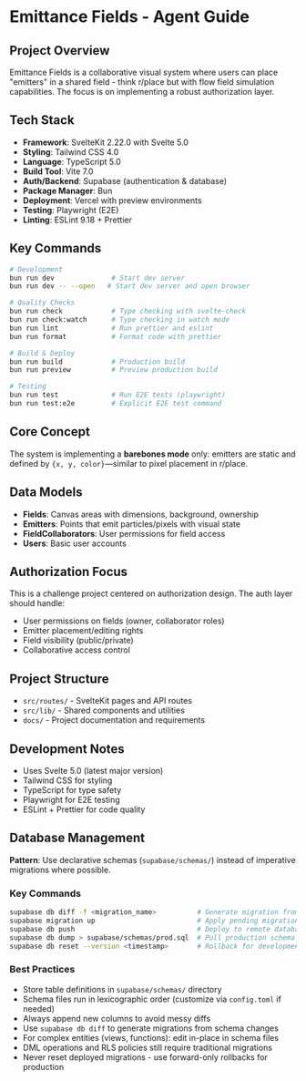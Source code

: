 # Emittance Fields - Agent Guide

## Project Overview

Emittance Fields is a collaborative visual system where users can place "emitters" in a shared field - think r/place but with flow field simulation capabilities. The focus is on implementing a robust authorization layer.

## Tech Stack

- **Framework**: SvelteKit 2.22.0 with Svelte 5.0
- **Styling**: Tailwind CSS 4.0
- **Language**: TypeScript 5.0
- **Build Tool**: Vite 7.0
- **Auth/Backend**: Supabase (authentication & database)
- **Package Manager**: Bun
- **Deployment**: Vercel with preview environments
- **Testing**: Playwright (E2E)
- **Linting**: ESLint 9.18 + Prettier

## Key Commands

```bash
# Development
bun run dev              # Start dev server
bun run dev -- --open   # Start dev server and open browser

# Quality Checks
bun run check            # Type checking with svelte-check
bun run check:watch      # Type checking in watch mode
bun run lint             # Run prettier and eslint
bun run format           # Format code with prettier

# Build & Deploy
bun run build            # Production build
bun run preview          # Preview production build

# Testing
bun run test             # Run E2E tests (playwright)
bun run test:e2e         # Explicit E2E test command
```

## Core Concept

The system is implementing a **barebones mode** only: emitters are static and defined by `{x, y, color}`—similar to pixel placement in r/place.

## Data Models

- **Fields**: Canvas areas with dimensions, background, ownership
- **Emitters**: Points that emit particles/pixels with visual state
- **FieldCollaborators**: User permissions for field access
- **Users**: Basic user accounts

## Authorization Focus

This is a challenge project centered on authorization design. The auth layer should handle:

- User permissions on fields (owner, collaborator roles)
- Emitter placement/editing rights
- Field visibility (public/private)
- Collaborative access control

## Project Structure

- `src/routes/` - SvelteKit pages and API routes
- `src/lib/` - Shared components and utilities
- `docs/` - Project documentation and requirements

## Development Notes

- Uses Svelte 5.0 (latest major version)
- Tailwind CSS for styling
- TypeScript for type safety
- Playwright for E2E testing
- ESLint + Prettier for code quality

## Database Management

**Pattern**: Use declarative schemas (`supabase/schemas/`) instead of imperative migrations where possible.

### Key Commands

```bash
supabase db diff -f <migration_name>          # Generate migration from schema changes
supabase migration up                         # Apply pending migrations locally
supabase db push                              # Deploy to remote database
supabase db dump > supabase/schemas/prod.sql  # Pull production schema
supabase db reset --version <timestamp>       # Rollback for development
```

### Best Practices

- Store table definitions in `supabase/schemas/` directory
- Schema files run in lexicographic order (customize via `config.toml` if needed)
- Always append new columns to avoid messy diffs
- Use `supabase db diff` to generate migrations from schema changes
- For complex entities (views, functions): edit in-place in schema files
- DML operations and RLS policies still require traditional migrations
- Never reset deployed migrations - use forward-only rollbacks for production
